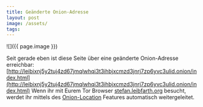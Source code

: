 ```yaml
---
title: Geänderte Onion-Adresse
layout: post 
image: /assets/
tags: 
---
```

![]({{ page.image }})

Seit gerade eben ist diese Seite über eine geänderte Onion-Adresse erreichbar:
[http://leibixnj5y2tuj4zd67jmqlwhqi3t3ihbjxcmzd3jnrj7zp6yvc3ulid.onion/index.html](http://leibixnj5y2tuj4zd67jmqlwhqi3t3ihbjxcmzd3jnrj7zp6yvc3ulid.onion/index.html)
Wenn ihr mit Eurem Tor Browser [stefan.leibfarth.org](stefan.leibfarth.org) besucht, werdet ihr mittels des [Onion-Location](http://xmrhfasfg5suueegrnc4gsgyi2tyclcy5oz7f5drnrodmdtob6t2ioyd.onion/onion-services/advanced/onion-location/index.html) Features automatisch weitergeleitet. 
